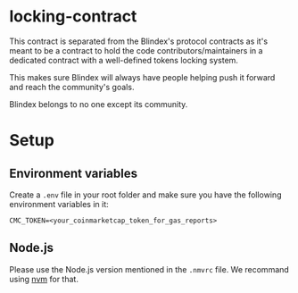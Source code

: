 # locking-contract

This contract is separated from the Blindex's protocol contracts as it's meant to be a contract to hold the code contributors/maintainers in a dedicated contract with a well-defined tokens locking system.

This makes sure Blindex will always have people helping push it forward and reach the community's goals.

Blindex belongs to no one except its community.

# Setup

## Environment variables

Create a `.env` file in your root folder and make sure you have the following environment variables in it:

```shell
CMC_TOKEN=<your_coinmarketcap_token_for_gas_reports>
```

## Node.js

Please use the Node.js version mentioned in the `.nmvrc` file. We recommand using [nvm](https://github.com/nvm-sh/nvm) for that.
